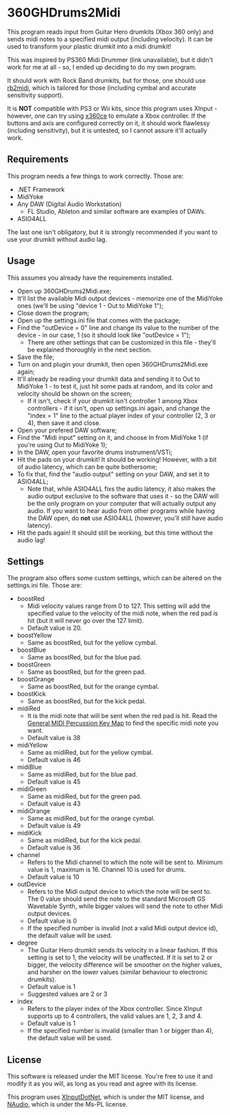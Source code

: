 # 360GHDrums2Midi
This program reads input from Guitar Hero drumkits (Xbox 360 only) and sends midi notes to a specified midi output (including velocity). It can be used to transform your plastic drumkit into a midi drumkit!

This was inspired by PS360 Midi Drummer (link unavailable), but it didn't work for me at all - so, I ended up deciding to do my own program.

It should work with Rock Band drumkits, but for those, one should use [rb2midi](http://www.mattgrounds.com/rb2midi/), which is tailored for those (including cymbal and accurate sensitivity support).

It is **NOT** compatible with PS3 or Wii kits, since this program uses XInput - however, one can try using [x360ce](http://www.x360ce.com/) to emulate a Xbox controller. If the buttons and axis are configured correctly on it, it should work flawlessy (including sensitivity), but it is untested, so I cannot assure it'll actually work.

## Requirements
This program needs a few things to work correctly. Those are:
  * .NET Framework
  * MidiYoke
  * Any DAW (Digital Audio Workstation)
    * FL Studio, Ableton and similar software are examples of DAWs.
  * ASIO4ALL

The last one isn't obligatory, but it is strongly recommended if you want to use your drumkit without audio lag.

## Usage
This assumes you already have the requirements installed.
  * Open up 360GHDrums2Midi.exe;
  * It'll list the available Midi output devices - memorize one of the MidiYoke ones (we'll be using "device 1 - Out to MidiYoke 1");
  * Close down the program;
  * Open up the settings.ini file that comes with the package;
  * Find the "outDevice = 0" line and change its value to the number of the device - in our case, 1 (so it should look like "outDevice = 1");
    * There are other settings that can be customized in this file - they'll be explained thoroughly in the next section.
  * Save the file;
  * Turn on and plugin your drumkit, then open 360GHDrums2Midi.exe again;
  * It'll already be reading your drumkit data and sending it to Out to MidiYoke 1 - to test it, just hit some pads at random, and its color and velocity should be shown on the screen;
    * If it isn't, check if your drumkit isn't controller 1 among Xbox controllers - if it isn't, open up settings.ini again, and change the "index = 1" line to the actual player index of your controller (2, 3 or 4), then save it and close.
  * Open your prefered DAW software;
  * Find the "Midi input" setting on it, and choose In from MidiYoke 1 (if you're using Out to MidiYoke 1);
  * In the DAW, open your favorite drums instrument/VSTi;
  * Hit the pads on your drumkit! It should be working! However, with a bit of audio latency, which can be quite bothersome;
  * To fix that, find the "audio output" setting on your DAW, and set it to ASIO4ALL;
    * Note that, while ASIO4ALL fixs the audio latency, it also makes the audio output exclusive to the software that uses it - so the DAW will be the only program on your computer that will actually output any audio. If you want to hear audio from other programs while having the DAW open, do **not** use ASIO4ALL (however, you'll still have audio latency).
  * Hit the pads again! It should still be working, but this time without the audio lag!

## Settings
The program also offers some custom settings, which can be altered on the settings.ini file. Those are:
* boostRed
  * Midi velocity values range from 0 to 127. This setting will add the specified value to the velocity of the midi note, when the red pad is hit (but it will never go over the 127 limit).
  * Default value is 20.
* boostYellow
  * Same as boostRed, but for the yellow cymbal.
* boostBlue
  * Same as boostRed, but for the blue pad.
* boostGreen
  * Same as boostRed, but for the green pad.
* boostOrange
  * Same as boostRed, but for the orange cymbal.
* boostKick
  * Same as boostRed, but for the kick pedal.
* midiRed
  * It is the midi note that will be sent when the red pad is hit. Read the [General MIDI Percussion Key Map](http://computermusicresource.com/GM.Percussion.KeyMap.html) to find the specific midi note you want.
  * Default value is 38
* midiYellow
  * Same as midiRed, but for the yellow cymbal.
  * Default value is 46
* midiBlue
  * Same as midiRed, but for the blue pad.
  * Default value is 45
* midiGreen
  * Same as midiRed, but for the green pad.
  * Default value is 43
* midiOrange
  * Same as midiRed, but for the orange cymbal.
  * Default value is 49
* midiKick
  * Same as midiRed, but for the kick pedal.
  * Default value is 36
* channel
  * Refers to the Midi channel to which the note will be sent to. Minimum value is 1, maximum is 16. Channel 10 is used for drums.
  * Default value is 10
* outDevice
  * Refers to the Midi output device to which the note will be sent to. The 0 value should send the note to the standard Microsoft GS Wavetable Synth, while bigger values will send the note to other Midi output devices.
  * Default value is 0
  * If the specified number is invalid (not a valid Midi output device id), the default value will be used.
* degree
  * The Guitar Hero drumkit sends its velocity in a linear fashion. If this setting is set to 1, the velocity will be unaffected. If it is set to 2 or bigger, the velocity difference will be smoother on the higher values, and harsher on the lower values (similar behaviour to electronic drumkits).
  * Default value is 1
  * Suggested values are 2 or 3
* index
  * Refers to the player index of the Xbox controller. Since XInput supports up to 4 controllers, the valid values are 1, 2, 3 and 4.
  * Default value is 1
  * If the specified number is invalid (smaller than 1 or bigger than 4), the default value will be used.

## License
This software is released under the MIT license. You're free to use it and modify it as you will, as long as you read and agree with its license.

This program uses [XInputDotNet](https://github.com/speps/XInputDotNet), which is under the MIT license, and [NAudio](https://github.com/naudio/NAudio/), which is under the Ms-PL license.
